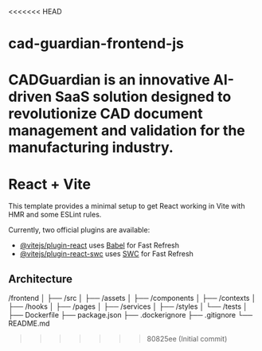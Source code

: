 <<<<<<< HEAD
# cad-guardian-frontend-js
CADGuardian is an innovative AI-driven SaaS solution designed to revolutionize CAD document management and validation for the manufacturing industry.
=======
# React + Vite

This template provides a minimal setup to get React working in Vite with HMR and some ESLint rules.

Currently, two official plugins are available:

- [@vitejs/plugin-react](https://github.com/vitejs/vite-plugin-react/blob/main/packages/plugin-react/README.md) uses [Babel](https://babeljs.io/) for Fast Refresh
- [@vitejs/plugin-react-swc](https://github.com/vitejs/vite-plugin-react-swc) uses [SWC](https://swc.rs/) for Fast Refresh

## Architecture

/frontend
│
├── /src
│   ├── /assets
│   ├── /components
│   ├── /contexts
│   ├── /hooks
│   ├── /pages
│   ├── /services
│   ├── /styles
│   └── /tests
│
├── Dockerfile
├── package.json
├── .dockerignore
├── .gitignore
└── README.md

>>>>>>> 80825ee (Initial commit)
